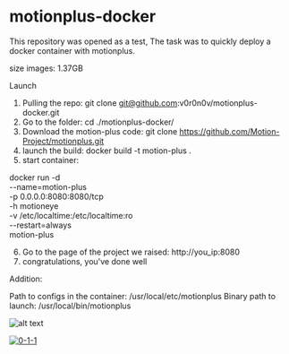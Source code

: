 # motionplus-docker

This repository was opened as a test,
The task was to quickly deploy a docker container with motionplus.

size images: 1.37GB

Launch

1. Pulling the repo: git clone git@github.com:v0r0n0v/motionplus-docker.git
2. Go to the folder: cd ./motionplus-docker/
3. Download the motion-plus code: git clone https://github.com/Motion-Project/motionplus.git
4. launch the build: docker build -t motion-plus .
5. start container:

docker run -d \
--name=motion-plus \
-p 0.0.0.0:8080:8080/tcp \
-h motioneye \
-v /etc/localtime:/etc/localtime:ro \
--restart=always \
motion-plus

6. Go to the page of the project we raised: http://you_ip:8080
7. congratulations, you've done well

Addition:

Path to configs in the container: /usr/local/etc/motionplus
Binary path to launch: /usr/local/bin/motionplus

![alt text](http://url/to/img.png)


<a href="https://ibb.co/mNY1Xs8"><img src="https://i.ibb.co/g4XHP1V/0-1-1.png" alt="0-1-1" border="0"></a>
